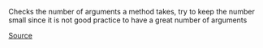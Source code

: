 Checks the number of arguments a method takes, try to keep the number small since it is not good practice to
have a great number of arguments

[Source](http://www.rubydoc.info/gems/rubocop/RuboCop/Cop/Metrics/ParameterLists)